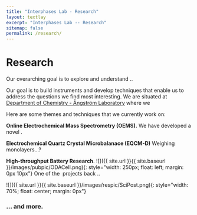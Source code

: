 ```yaml
---
title: "Interphases Lab - Research"
layout: textlay
excerpt: "Interphases Lab -- Research"
sitemap: false
permalink: /research/
---
```


# Research

Our overarching goal is to explore and understand ..

Our goal is to build instruments and develop techniques that enable us to address the questions we find most interesting. We are situated at [Department of Chemistry - Ångström Laboratory](https://www.kemi.uu.se/angstrom/) where we

Here are some themes and techniques that we currently work on:

**Online Electrochemical Mass Spectrometry (OEMS).** We have developed a novel .


**Electrochemical Quartz Crystal Microbalanace (EQCM-D)** Weighing monolayers...? 

**High-throughput Battery Research**.
![]({{ site.url }}{{ site.baseurl }}/images/pubpic/ODACell.png){: style="width: 250px; float: left; margin: 0px  10px"}
One of the  projects back ..


![]({{ site.url }}{{ site.baseurl }}/images/respic/SciPost.png){: style="width: 70%; float: center; margin: 0px"}

### ... and more.
